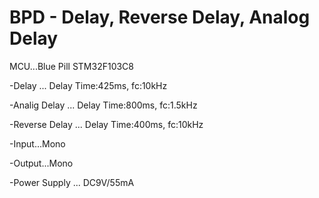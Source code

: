 # BPD - Delay, Reverse Delay, Analog Delay

MCU...Blue Pill STM32F103C8

-Delay ... Delay Time:425ms, fc:10kHz

-Analig Delay ... Delay Time:800ms, fc:1.5kHz

-Reverse Delay ... Delay Time:400ms, fc:10kHz

-Input...Mono

-Output...Mono

-Power Supply ... DC9V/55mA
